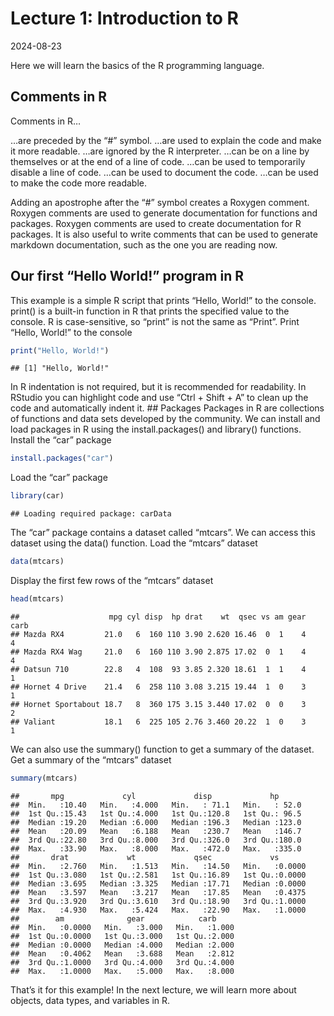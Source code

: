 Lecture 1: Introduction to R
================
2024-08-23

Here we will learn the basics of the R programming language.

## Comments in R

Comments in R…

…are preceded by the “\#” symbol. …are used to explain the code and make
it more readable. …are ignored by the R interpreter. …can be on a line
by themselves or at the end of a line of code. …can be used to
temporarily disable a line of code. …can be used to document the code.
…can be used to make the code more readable.

Adding an apostrophe after the “\#” symbol creates a Roxygen comment.
Roxygen comments are used to generate documentation for functions and
packages. Roxygen comments are used to create documentation for R
packages. It is also useful to write comments that can be used to
generate markdown documentation, such as the one you are reading now.

## Our first “Hello World!” program in R

This example is a simple R script that prints “Hello, World!” to the
console. print() is a built-in function in R that prints the specified
value to the console. R is case-sensitive, so “print” is not the same as
“Print”. Print “Hello, World!” to the console

``` r
print("Hello, World!")
```

    ## [1] "Hello, World!"

In R indentation is not required, but it is recommended for readability.
In RStudio you can highlight code and use “Ctrl + Shift + A” to clean up
the code and automatically indent it. \## Packages Packages in R are
collections of functions and data sets developed by the community. We
can install and load packages in R using the install.packages() and
library() functions. Install the “car” package

``` r
install.packages("car")
```

Load the “car” package

``` r
library(car)
```

    ## Loading required package: carData

The “car” package contains a dataset called “mtcars”. We can access this
dataset using the data() function. Load the “mtcars” dataset

``` r
data(mtcars)
```

Display the first few rows of the “mtcars” dataset

``` r
head(mtcars)
```

    ##                    mpg cyl disp  hp drat    wt  qsec vs am gear carb
    ## Mazda RX4         21.0   6  160 110 3.90 2.620 16.46  0  1    4    4
    ## Mazda RX4 Wag     21.0   6  160 110 3.90 2.875 17.02  0  1    4    4
    ## Datsun 710        22.8   4  108  93 3.85 2.320 18.61  1  1    4    1
    ## Hornet 4 Drive    21.4   6  258 110 3.08 3.215 19.44  1  0    3    1
    ## Hornet Sportabout 18.7   8  360 175 3.15 3.440 17.02  0  0    3    2
    ## Valiant           18.1   6  225 105 2.76 3.460 20.22  1  0    3    1

We can also use the summary() function to get a summary of the dataset.
Get a summary of the “mtcars” dataset

``` r
summary(mtcars)
```

    ##       mpg             cyl             disp             hp       
    ##  Min.   :10.40   Min.   :4.000   Min.   : 71.1   Min.   : 52.0  
    ##  1st Qu.:15.43   1st Qu.:4.000   1st Qu.:120.8   1st Qu.: 96.5  
    ##  Median :19.20   Median :6.000   Median :196.3   Median :123.0  
    ##  Mean   :20.09   Mean   :6.188   Mean   :230.7   Mean   :146.7  
    ##  3rd Qu.:22.80   3rd Qu.:8.000   3rd Qu.:326.0   3rd Qu.:180.0  
    ##  Max.   :33.90   Max.   :8.000   Max.   :472.0   Max.   :335.0  
    ##       drat             wt             qsec             vs        
    ##  Min.   :2.760   Min.   :1.513   Min.   :14.50   Min.   :0.0000  
    ##  1st Qu.:3.080   1st Qu.:2.581   1st Qu.:16.89   1st Qu.:0.0000  
    ##  Median :3.695   Median :3.325   Median :17.71   Median :0.0000  
    ##  Mean   :3.597   Mean   :3.217   Mean   :17.85   Mean   :0.4375  
    ##  3rd Qu.:3.920   3rd Qu.:3.610   3rd Qu.:18.90   3rd Qu.:1.0000  
    ##  Max.   :4.930   Max.   :5.424   Max.   :22.90   Max.   :1.0000  
    ##        am              gear            carb      
    ##  Min.   :0.0000   Min.   :3.000   Min.   :1.000  
    ##  1st Qu.:0.0000   1st Qu.:3.000   1st Qu.:2.000  
    ##  Median :0.0000   Median :4.000   Median :2.000  
    ##  Mean   :0.4062   Mean   :3.688   Mean   :2.812  
    ##  3rd Qu.:1.0000   3rd Qu.:4.000   3rd Qu.:4.000  
    ##  Max.   :1.0000   Max.   :5.000   Max.   :8.000

That’s it for this example! In the next lecture, we will learn more
about objects, data types, and variables in R.
